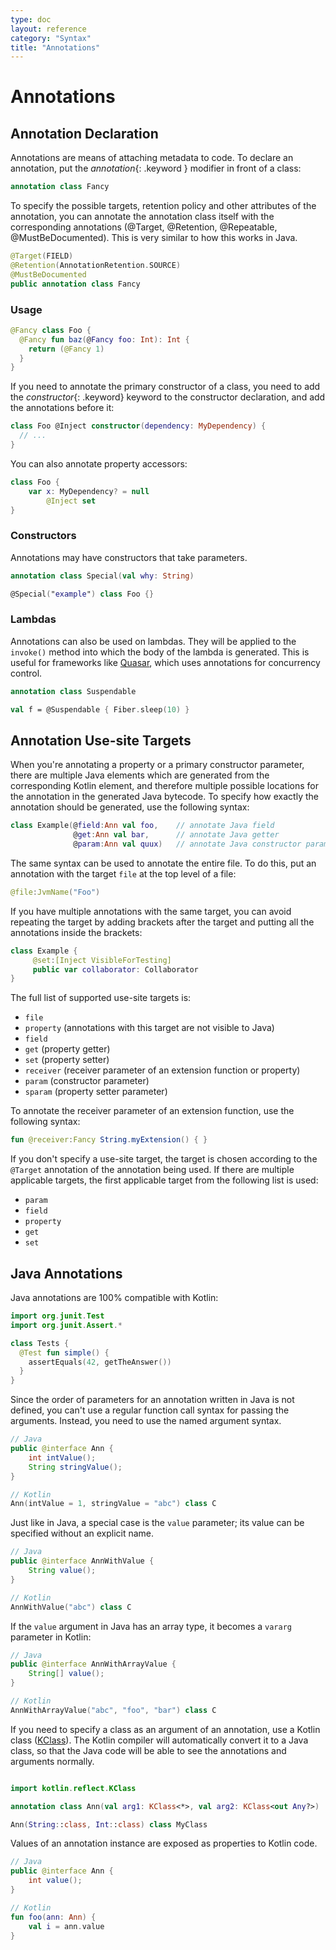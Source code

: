 ```yaml
---
type: doc
layout: reference
category: "Syntax"
title: "Annotations"
---
```


# Annotations

## Annotation Declaration
Annotations are means of attaching metadata to code. To declare an annotation, put the *annotation*{: .keyword } modifier in front of a class:

``` kotlin
annotation class Fancy
```

To specify the possible targets, retention policy and other attributes of the annotation, you can annotate the
annotation class itself with the corresponding annotations (@Target, @Retention, @Repeatable, @MustBeDocumented).
This is very similar to how this works in Java.

``` kotlin
@Target(FIELD)
@Retention(AnnotationRetention.SOURCE)
@MustBeDocumented
public annotation class Fancy
```

### Usage

``` kotlin
@Fancy class Foo {
  @Fancy fun baz(@Fancy foo: Int): Int {
    return (@Fancy 1)
  }
}
```

If you need to annotate the primary constructor of a class, you need to add the *constructor*{: .keyword} keyword
to the constructor declaration, and add the annotations before it:


``` kotlin
class Foo @Inject constructor(dependency: MyDependency) {
  // ...
}
```

You can also annotate property accessors:

``` kotlin
class Foo {
    var x: MyDependency? = null
        @Inject set
}
```

### Constructors

Annotations may have constructors that take parameters.

``` kotlin
annotation class Special(val why: String)

@Special("example") class Foo {}
```

### Lambdas

Annotations can also be used on lambdas. They will be applied to the `invoke()` method into which the body
of the lambda is generated. This is useful for frameworks like [Quasar](http://www.paralleluniverse.co/quasar/),
which uses annotations for concurrency control.

``` kotlin
annotation class Suspendable

val f = @Suspendable { Fiber.sleep(10) }
```

## Annotation Use-site Targets

When you're annotating a property or a primary constructor parameter, there are multiple Java elements which are
generated from the corresponding Kotlin element, and therefore multiple possible locations for the annotation in
the generated Java bytecode. To specify how exactly the annotation should be generated, use the following syntax:

``` kotlin
class Example(@field:Ann val foo,    // annotate Java field
              @get:Ann val bar,      // annotate Java getter
              @param:Ann val quux)   // annotate Java constructor parameter
```

The same syntax can be used to annotate the entire file. To do this, put an annotation with the target `file` at
the top level of a file:

``` kotlin
@file:JvmName("Foo")
```

If you have multiple annotations with the same target, you can avoid repeating the target by adding brackets after the
target and putting all the annotations inside the brackets:

``` kotlin
class Example {
     @set:[Inject VisibleForTesting]
     public var collaborator: Collaborator
}
```

The full list of supported use-site targets is:

  * `file`
  * `property` (annotations with this target are not visible to Java)
  * `field`
  * `get` (property getter)
  * `set` (property setter)
  * `receiver` (receiver parameter of an extension function or property)
  * `param` (constructor parameter)
  * `sparam` (property setter parameter)

To annotate the receiver parameter of an extension function, use the following syntax:

``` kotlin
fun @receiver:Fancy String.myExtension() { }
```

If you don't specify a use-site target, the target is chosen according to the `@Target` annotation of the annotation
being used. If there are multiple applicable targets, the first applicable target from the following list is used:

  * `param`
  * `field`
  * `property`
  * `get`
  * `set`


## Java Annotations

Java annotations are 100% compatible with Kotlin:

``` kotlin
import org.junit.Test
import org.junit.Assert.*

class Tests {
  @Test fun simple() {
    assertEquals(42, getTheAnswer())
  }
}
```

Since the order of parameters for an annotation written in Java is not defined, you can't use a regular function
call syntax for passing the arguments. Instead, you need to use the named argument syntax.

``` java
// Java
public @interface Ann {
    int intValue();
    String stringValue();
}
```

``` kotlin
// Kotlin
Ann(intValue = 1, stringValue = "abc") class C
```

Just like in Java, a special case is the `value` parameter; its value can be specified without an explicit name.

``` java
// Java
public @interface AnnWithValue {
    String value();
}
```

``` kotlin
// Kotlin
AnnWithValue("abc") class C
```

If the `value` argument in Java has an array type, it becomes a `vararg` parameter in Kotlin:

``` java
// Java
public @interface AnnWithArrayValue {
    String[] value();
}
```

``` kotlin
// Kotlin
AnnWithArrayValue("abc", "foo", "bar") class C
```

If you need to specify a class as an argument of an annotation, use a Kotlin class
([KClass](/api/latest/jvm/stdlib/kotlin.reflect/-k-class/index.html)). The Kotlin compiler will
automatically convert it to a Java class, so that the Java code will be able to see the annotations and arguments
normally.

``` kotlin

import kotlin.reflect.KClass

annotation class Ann(val arg1: KClass<*>, val arg2: KClass<out Any?>)

Ann(String::class, Int::class) class MyClass
```

Values of an annotation instance are exposed as properties to Kotlin code.

``` java
// Java
public @interface Ann {
    int value();
}
```

``` kotlin
// Kotlin
fun foo(ann: Ann) {
    val i = ann.value
}
```
